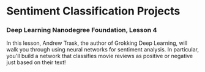 # Sentiment Classification Projects
### Deep Learning Nanodegree Foundation, Lesson 4

In this lesson, Andrew Trask, the author of Grokking Deep Learning, will walk you through using neural networks for sentiment analysis.
In particular, you'll build a network that classifies movie reviews as positive or negative just based on their text!
